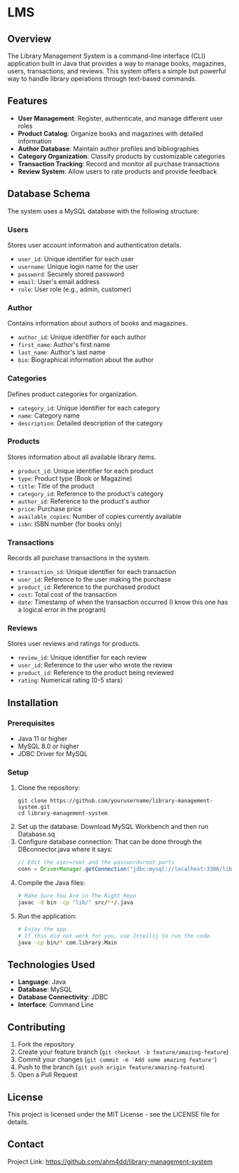 # LMS

## Overview
The Library Management System is a command-line interface (CLI) application built in Java that provides a way to manage books, magazines, users, transactions, and reviews. This system offers a simple but powerful way to handle library operations through text-based commands.

## Features
- **User Management**: Register, authenticate, and manage different user roles
- **Product Catalog**: Organize books and magazines with detailed information
- **Author Database**: Maintain author profiles and bibliographies
- **Category Organization**: Classify products by customizable categories
- **Transaction Tracking**: Record and monitor all purchase transactions
- **Review System**: Allow users to rate products and provide feedback

## Database Schema
The system uses a MySQL database with the following structure:

### Users
Stores user account information and authentication details.
- `user_id`: Unique identifier for each user
- `username`: Unique login name for the user
- `password`: Securely stored password
- `email`: User's email address
- `role`: User role (e.g., admin, customer)

### Author
Contains information about authors of books and magazines.
- `author_id`: Unique identifier for each author
- `first_name`: Author's first name
- `last_name`: Author's last name
- `bio`: Biographical information about the author

### Categories
Defines product categories for organization.
- `category_id`: Unique identifier for each category
- `name`: Category name
- `description`: Detailed description of the category

### Products
Stores information about all available library items.
- `product_id`: Unique identifier for each product
- `type`: Product type (Book or Magazine)
- `title`: Title of the product
- `category_id`: Reference to the product's category
- `author_id`: Reference to the product's author
- `price`: Purchase price
- `available_copies`: Number of copies currently available
- `isbn`: ISBN number (for books only)

### Transactions
Records all purchase transactions in the system.
- `transaction_id`: Unique identifier for each transaction
- `user_id`: Reference to the user making the purchase
- `product_id`: Reference to the purchased product
- `cost`: Total cost of the transaction
- `date`: Timestamp of when the transaction occurred (I know this one has a logical error in the program)

### Reviews
Stores user reviews and ratings for products.
- `review_id`: Unique identifier for each review
- `user_id`: Reference to the user who wrote the review
- `product_id`: Reference to the product being reviewed
- `rating`: Numerical rating (0-5 stars)

## Installation

### Prerequisites
- Java 11 or higher
- MySQL 8.0 or higher
- JDBC Driver for MySQL

### Setup
1. Clone the repository:
     ```git
     git clone https://github.com/yourusername/library-management-system.git
     cd library-management-system
     ```
2. Set up the database:
     Download MySQL Workbench and then run Database.sq
3. Configure database connection:
     That can be done through the DBconnector.java where it says:
     ```java
     // Edit the user=root and the password=root parts
     conn = DriverManager.getConnection("jdbc:mysql://localhost:3306/library_system?user=root&password=root");
     ```
4. Compile the Java files:
     ```bash
     # Make Sure You Are in The Right Repo
     javac -d bin -cp "lib/" src/**/.java
     ```
5. Run the application:
     ```bash
     # Enjoy the app.
     # If this did not work for you, use Intellij to run the code.
     java -cp bin/* com.library.Main
     ```


## Technologies Used
- **Language**: Java
- **Database**: MySQL
- **Database Connectivity**: JDBC
- **Interface**: Command Line

## Contributing
1. Fork the repository
2. Create your feature branch (`git checkout -b feature/amazing-feature`)
3. Commit your changes (`git commit -m 'Add some amazing feature'`)
4. Push to the branch (`git push origin feature/amazing-feature`)
5. Open a Pull Request

## License
This project is licensed under the MIT License - see the LICENSE file for details.

## Contact
Project Link: https://github.com/ahm4dd/library-management-system

